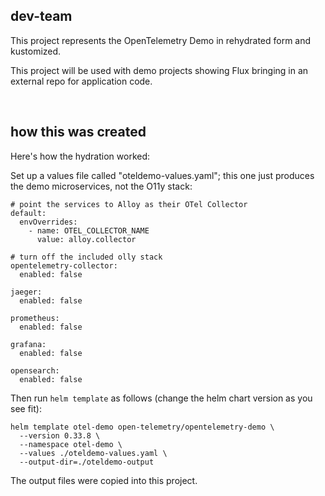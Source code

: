 ## dev-team

This project represents the OpenTelemetry Demo in rehydrated form and kustomized.

This project will be used with demo projects showing Flux bringing in an external repo for application code.

<br>

## how this was created

Here's how the hydration worked:

Set up a values file called "oteldemo-values.yaml"; this one just produces the demo microservices, not the O11y stack:

```
# point the services to Alloy as their OTel Collector
default:
  envOverrides:
    - name: OTEL_COLLECTOR_NAME
      value: alloy.collector

# turn off the included olly stack
opentelemetry-collector:
  enabled: false

jaeger:
  enabled: false

prometheus:
  enabled: false

grafana:
  enabled: false

opensearch:
  enabled: false
```

Then run `helm template` as follows (change the helm chart version as you see fit):

```
helm template otel-demo open-telemetry/opentelemetry-demo \
  --version 0.33.8 \
  --namespace otel-demo \
  --values ./oteldemo-values.yaml \
  --output-dir=./oteldemo-output
```

The output files were copied into this project.